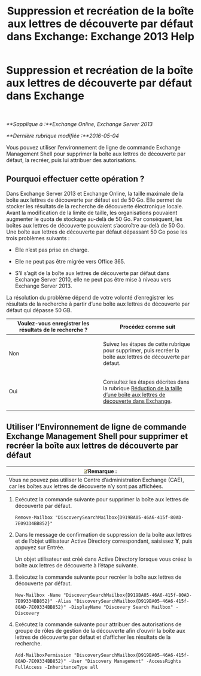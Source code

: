 ﻿---
title: 'Suppression et recréation de la boîte aux lettres de découverte par défaut dans Exchange: Exchange 2013 Help'
TOCTitle: Suppression et recréation de la boîte aux lettres de découverte par défaut dans Exchange
ms:assetid: 4bde0b00-bdf7-44b4-ba64-aa062bc10ca2
ms:mtpsurl: https://technet.microsoft.com/fr-fr/library/Dn750894(v=EXCHG.150)
ms:contentKeyID: 62371333
ms.date: 04/24/2018
mtps_version: v=EXCHG.150
ms.translationtype: HT
---

# Suppression et recréation de la boîte aux lettres de découverte par défaut dans Exchange

 

_**Sapplique à :**Exchange Online, Exchange Server 2013_

_**Dernière rubrique modifiée :**2016-05-04_

Vous pouvez utiliser l’environnement de ligne de commande Exchange Management Shell pour supprimer la boîte aux lettres de découverte par défaut, la recréer, puis lui attribuer des autorisations.

## Pourquoi effectuer cette opération ?

Dans Exchange Server 2013 et Exchange Online, la taille maximale de la boîte aux lettres de découverte par défaut est de 50 Go. Elle permet de stocker les résultats de la recherche de découverte électronique locale. Avant la modification de la limite de taille, les organisations pouvaient augmenter le quota de stockage au-delà de 50 Go. Par conséquent, les boîtes aux lettres de découverte pouvaient s’accroître au-delà de 50 Go. Une boîte aux lettres de découverte par défaut dépassant 50 Go pose les trois problèmes suivants :

  - Elle n’est pas prise en charge.

  - Elle ne peut pas être migrée vers Office 365.

  - S’il s’agit de la boîte aux lettres de découverte par défaut dans Exchange Server 2010, elle ne peut pas être mise à niveau vers Exchange Server 2013.

La résolution du problème dépend de votre volonté d’enregistrer les résultats de la recherche à partir d’une boîte aux lettres de découverte par défaut qui dépasse 50 GB.


<table>
<colgroup>
<col style="width: 50%" />
<col style="width: 50%" />
</colgroup>
<thead>
<tr class="header">
<th>Voulez-vous enregistrer les résultats de le recherche ?</th>
<th>Procédez comme suit</th>
</tr>
</thead>
<tbody>
<tr class="odd">
<td><p>Non</p></td>
<td><p>Suivez les étapes de cette rubrique pour supprimer, puis recréer la boîte aux lettres de découverte par défaut.</p></td>
</tr>
<tr class="even">
<td><p>Oui</p></td>
<td><p>Consultez les étapes décrites dans la rubrique <a href="reduce-the-size-of-a-discovery-mailbox-in-exchange-exchange-2013-help.md">Réduction de la taille d’une boîte aux lettres de découverte dans Exchange</a>.</p></td>
</tr>
</tbody>
</table>


## Utiliser l’Environnement de ligne de commande Exchange Management Shell pour supprimer et recréer la boîte aux lettres de découverte par défaut

<table>
<thead>
<tr class="header">
<th><img src="images/JJ159664.note(EXCHG.150).gif" title="Remarque" alt="Remarque" />Remarque :</th>
</tr>
</thead>
<tbody>
<tr class="odd">
<td>Vous ne pouvez pas utiliser le Centre d’administration Exchange (CAE), car les boîtes aux lettres de découverte n’y sont pas affichées.</td>
</tr>
</tbody>
</table>


1.  Exécutez la commande suivante pour supprimer la boîte aux lettres de découverte par défaut.
    
        Remove-Mailbox "DiscoverySearchMailbox{D919BA05-46A6-415f-80AD-7E09334BB852}"

2.  Dans le message de confirmation de suppression de la boîte aux lettres et de l’objet utilisateur Active Directory correspondant, saisissez **Y**, puis appuyez sur Entrée.
    
    Un objet utilisateur est créé dans Active Directory lorsque vous créez la boîte aux lettres de découverte à l’étape suivante.

3.  Exécutez la commande suivante pour recréer la boîte aux lettres de découverte par défaut.
    
        New-Mailbox -Name "DiscoverySearchMailbox{D919BA05-46A6-415f-80AD-7E09334BB852}" -Alias "DiscoverySearchMailbox{D919BA05-46A6-415f-80AD-7E09334BB852}" -DisplayName "Discovery Search Mailbox" -Discovery

4.  Exécutez la commande suivante pour attribuer des autorisations de groupe de rôles de gestion de la découverte afin d’ouvrir la boîte aux lettres de découverte par défaut et d’afficher les résultats de la recherche.
    
        Add-MailboxPermission "DiscoverySearchMailbox{D919BA05-46A6-415f-80AD-7E09334BB852}" -User "Discovery Management" -AccessRights FullAccess -InheritanceType all

